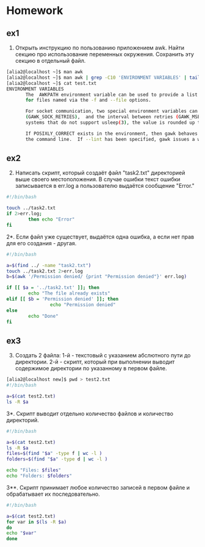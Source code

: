 # Homework

## ex1

1. Открыть инструкцию по пользованию приложением awk. Найти секцию про использование переменных окружения. Сохранить эту секцию в отдельный файл.

```bash
[alia2@localhost ~]$ man awk
[alia2@localhost ~]$ man awk | grep -C10 'ENVIRONMENT VARIABLES' | tail -11 > test.txt
[alia2@localhost ~]$ cat test.txt
ENVIRONMENT VARIABLES
       The  AWKPATH environment variable can be used to provide a list of directories that gawk searches when looking
       for files named via the -f and --file options.

       For socket communication, two special environment variables can be used  to  control  the  number  of  retries
       (GAWK_SOCK_RETRIES),  and the interval between retries (GAWK_MSEC_SLEEP).  The interval is in milliseconds. On
       systems that do not support usleep(3), the value is rounded up to an integral number of seconds.

       If POSIXLY_CORRECT exists in the environment, then gawk behaves exactly as if --posix had  been  specified  on
       the command line.  If --lint has been specified, gawk issues a warning message to this effect.

```

## ex2

2. Написать скрипт, который создаёт файл "task2.txt" директорией выше своего местоположения. В случае ошибки текст ошибки записывается в err.log а пользователю выдаётся сообщение "Error."

```bash
#!/bin/bash

touch ../task2.txt
if 2>err.log;
        then echo "Error"
fi
```

2*. Если файл уже существует, выдаётся одна ошибка, а если нет прав для его создания - другая.

```bash
#!/bin/bash

a=$(find ../ -name "task2.txt")
touch ../task2.txt 2>err.log
b=$(awk '/Permission denied/ {print "Permission denied"}' err.log)

if [[ $a = '../task2.txt' ]]; then
        echo "The file already exists"
elif [[ $b = 'Permission denied' ]]; then
                echo "Permission denied"
else
        echo "Done"
fi
```

## ex3

3. Создать 2 файла: 1-й - текстовый с указанием абслютного пути до директории. 2-й - скрипт, который при выполнении выводит содержимое директории по указанному в первом файле.

```bash
[alia2@localhost new]$ pwd > test2.txt
#!/bin/bash

a=$(cat test2.txt)
ls -R $a
```

3*. Скрипт выводит отдельно количество файлов и количество директорий.

```bash
#!/bin/bash

a=$(cat test2.txt)
ls -R $a
files=$(find "$a" -type f | wc -l )
folders=$(find "$a" -type d | wc -l )

echo "Files: $files"
echo "Folders: $folders"
```

3**. Скрипт принимает любое количество записей в первом файле и обрабатывает их последовательно.

```bash
#!/bin/bash

a=$(cat test2.txt)
for var in $(ls -R $a)
do
echo "$var"
done
```

